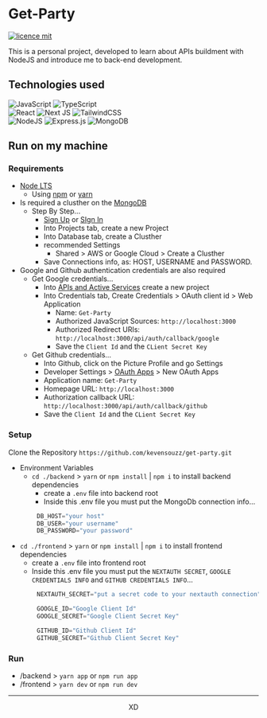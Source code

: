 # Get-Party

[![licence mit](https://img.shields.io/badge/licence-MIT-blue.svg)](./LICENSE)

This is a personal project, developed to learn about APIs buildment with NodeJS and introduce me to back-end development.

## Technologies used

![JavaScript](https://img.shields.io/badge/javascript-%23323330.svg?style=for-the-badge&logo=javascript&logoColor=%23F7DF1E)
![TypeScript](https://img.shields.io/badge/typescript-%23007ACC.svg?style=for-the-badge&logo=typescript&logoColor=white)
<br>
![React](https://img.shields.io/badge/react-%2320232a.svg?style=for-the-badge&logo=react&logoColor=%2361DAFB)
![Next JS](https://img.shields.io/badge/Next-black?style=for-the-badge&logo=next.js&logoColor=white)
![TailwindCSS](https://img.shields.io/badge/tailwindcss-%2338B2AC.svg?style=for-the-badge&logo=tailwind-css&logoColor=white)
<br>
![NodeJS](https://img.shields.io/badge/node.js-6DA55F?style=for-the-badge&logo=node.js&logoColor=white)
![Express.js](https://img.shields.io/badge/express.js-%23404d59.svg?style=for-the-badge&logo=express&logoColor=%2361DAFB)
![MongoDB](https://img.shields.io/badge/MongoDB-%234ea94b.svg?style=for-the-badge&logo=mongodb&logoColor=white)

## Run on my machine

### Requirements

- [Node LTS](https://nodejs.org/en)
  - Using [npm](https://docs.npmjs.com/cli/v9/configuring-npm/install) or [yarn](https://classic.yarnpkg.com/en/docs/install)
- Is required a clusther on the [MongoDB](https://www.mongodb.com/)
  - Step By Step...
    - [Sign Up](https://account.mongodb.com/account/register) or [SIgn In](https://account.mongodb.com/account/login)
    - Into Projects tab, create a new Project
    - Into Database tab, create a Clusther
    - recommended Settings
      - Shared > AWS or Google Cloud > Create a Clusther
    - Save Connections info, as: HOST, USERNAME and PASSWORD.
- Google and Github authentication credentials are also required
  - Get Google credentials...
    - Into [APIs and Active Services](https://console.cloud.google.com/projectselector2/apis/dashboard?organizationId=0&supportedpurview=project) create a new project
    - Into Credentials tab, Create Credentials > OAuth client id > Web Application
      - Name: `Get-Party`
      - Authorized JavaScript Sources: `http://localhost:3000`
      - Authorized Redirect URIs: `http://localhost:3000/api/auth/callback/google`
      - Save the `Client Id` and the `CLient Secret Key`
  - Get Github credentials...
    - Into Github, click on the Picture Profile and go Settings
    - Developer Settings > [OAuth Apps](https://github.com/settings/developers) > New OAuth Apps
    - Application name: `Get-Party`
    - Homepage URL: `http://localhost:3000`
    - Authorization callback URL: `http://localhost:3000/api/auth/callback/github`
    - Save the `Client Id` and the `CLient Secret Key`

### Setup
Clone the Repository `https://github.com/kevensouzz/get-party.git`
- Environment Variables
  - `cd ./backend` > `yarn` or `npm install` | `npm i` to install backend dependencies
    - create a `.env` file into backend root
    - Inside this .env file you must put the MongoDb connection info...

```js
        DB_HOST="your host"
        DB_USER="your username"
        DB_PASSWORD="your password"
```

  - `cd ./frontend` > `yarn` or `npm install` | `npm i` to install frontend dependencies
    - create a `.env` file into frontend root
    - Inside this .env file you must put the `NEXTAUTH SECRET`, `GOOGLE CREDENTIALS INFO` and `GITHUB CREDENTIALS INFO`...

```js
        NEXTAUTH_SECRET="put a secret code to your nextauth connection"

        GOOGLE_ID="Google Client Id"
        GOOGLE_SECRET="Google Client Secret Key"

        GITHUB_ID="Github Client Id"
        GITHUB_SECRET="Github Client Secret Key"
```

### Run

- /backend > `yarn app` or `npm run app`
- /frontend > `yarn dev` or `npm run dev`

---

<p align="center" >
  XD
</p>
